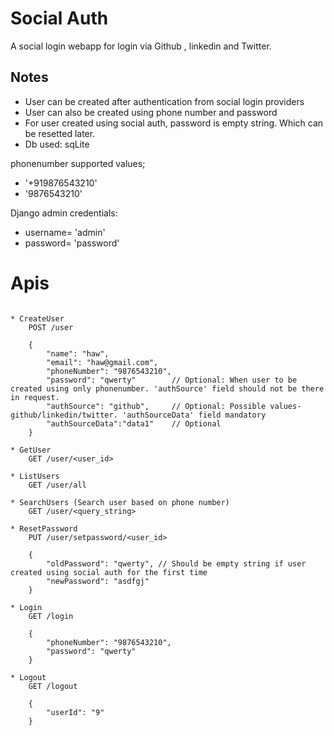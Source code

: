 # Social Auth

A social login webapp for login via Github , linkedin and Twitter.


## Notes

- User can be created after authentication from social login providers
- User can also be created using phone number and password
- For user created using social auth, password is empty string. Which can be resetted later.
- Db used: sqLite


phonenumber supported values;
- '+919876543210'
- '9876543210'


Django admin credentials:
- username= 'admin'
- password= 'password'


Apis
=======
```````

* CreateUser
	POST /user

	{
		"name": "haw",
		"email": "haw@gmail.com",
		"phoneNumber": "9876543210",
		"password": "qwerty"        // Optional: When user to be created using only phonenumber. 'authSource' field should not be there in request.
		"authSource": "github",		// Optional: Possible values- github/linkedin/twitter. 'authSourceData' field mandatory
		"authSourceData":"data1"    // Optional	
	}

* GetUser
	GET /user/<user_id>

* ListUsers
	GET /user/all

* SearchUsers (Search user based on phone number)
	GET /user/<query_string>

* ResetPassword
	PUT /user/setpassword/<user_id>

	{
		"oldPassword": "qwerty", // Should be empty string if user created using social auth for the first time
		"newPassword": "asdfgj"
	}

* Login
	GET /login

	{
		"phoneNumber": "9876543210",
		"password": "qwerty"
	}

* Logout
	GET /logout

	{
		"userId": "9"
	}


